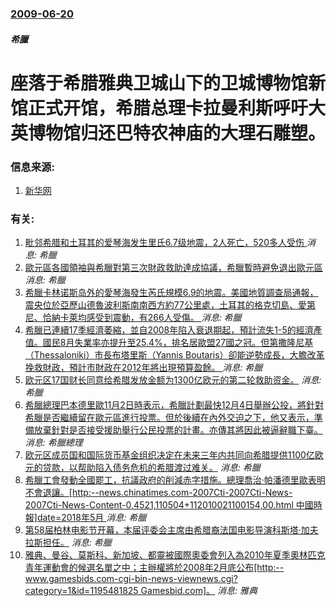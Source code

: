 ### [2009-06-20](/news/2009/06/20/index.md)

##### 希臘
#  座落于希腊雅典卫城山下的卫城博物馆新馆正式开馆，希腊总理卡拉曼利斯呼吁大英博物馆归还巴特农神庙的大理石雕塑。




### 信息来源:

1. [新华网](http://news.xinhuanet.com/world/2009-06/21/content_11576562.htm)

### 有关:

1. [毗邻希腊和土耳其的爱琴海发生里氏6.7级地震，2人死亡，520多人受伤 ](/zh/news/2017/07/21/毗邻希腊和土耳其的爱琴海发生里氏67级地震-2人死亡-520多人受伤.md) _消息: 希臘_
2. [ 歐元區各國領袖與希臘對第三次財政救助達成協議，希臘暫時避免退出歐元區](/zh/news/2015/07/13/歐元區各國領袖與希臘對第三次財政救助達成協議-希臘暫時避免退出歐元區.md) _消息: 希臘_
3. [希臘卡林诺斯岛外的愛琴海發生芮氏規模6.9的地震。美國地質調查局通報，震央位於亞歷山德魯波利斯南南西方約77公里處，土耳其的格克切島、愛第尼、恰納卡萊均感受到震動，有266人受傷。 ](/zh/news/2014/05/24/希臘卡林诺斯岛外的愛琴海發生芮氏規模69的地震-美國地質調查局通報-震央位於亞歷山德魯波利斯南南西方約77公里處-土耳.md) _消息: 希臘_
4. [希臘已連續17季經濟萎縮，並自2008年陷入衰退期起，預計流失1-5的經濟產值。國民8月失業率亦提升至25.4%，排名居歐盟27國之冠。但第撒隆尼基（Thessaloniki）市長布塔里斯（Yannis Boutaris）卻能逆勢成長，大膽改革挽救財政，預計市財政在2012年將出現預算盈餘。 ](/zh/news/2012/11/14/希臘已連續17季經濟萎縮-並自2008年陷入衰退期起-預計流失1-5的經濟產值-國民8月失業率亦提升至254-排名居.md) _消息: 希臘_
5. [ 欧元区17国财长同意给希腊发放金额为1300亿欧元的第二轮救助资金。](/zh/news/2012/02/21/欧元区17国财长同意给希腊发放金额为1300亿欧元的第二轮救助资金.md) _消息: 希臘_
6. [ 希臘總理巴本德里歐11月2日時表示，希臘計劃最快12月4日舉辦公投，將針對希臘是否繼續留在歐元區進行投票。但於後續在內外交迫之下，他又表示，準備放棄針對是否接受援助舉行公民投票的計畫。亦傳其將因此被逼辭職下臺。](/zh/news/2011/11/3/希臘總理巴本德里歐11月2日時表示-希臘計劃最快12月4日舉辦公投-將針對希臘是否繼續留在歐元區進行投票-但於後續在內.md) _消息: 希臘總理_
7. [ 欧元区成员国和国际货币基金组织决定在未来三年内共同向希腊提供1100亿欧元的贷款，以帮助陷入债务危机的希腊渡过难关。](/zh/news/2010/05/2/欧元区成员国和国际货币基金组织决定在未来三年内共同向希腊提供1100亿欧元的贷款-以帮助陷入债务危机的希腊渡过难关.md) _消息: 希臘_
8. [ 希臘工會發動全國罷工，抗議政府的削減赤字措施。總理喬治·帕潘德里歐表明不會退讓。[http:--news.chinatimes.com-2007Cti-2007Cti-News-2007Cti-News-Content-0,4521,110504+112010021100154,00.html 中國時報]date=2018年5月 ](/zh/news/2010/02/10/希臘工會發動全國罷工-抗議政府的削減赤字措施-總理喬治-帕潘德里歐表明不會退讓-http-newschinat.md) _消息: 希臘_
9. [第58届柏林电影节开幕，本届评委会主席由希腊裔法国电影导演科斯塔·加夫拉斯担任。](/zh/news/2008/02/7/第58届柏林电影节开幕-本届评委会主席由希腊裔法国电影导演科斯塔-加夫拉斯担任.md) _消息: 希臘_
10. [雅典、曼谷、莫斯科、新加坡、都靈被國際奧委會列入為2010年夏季奧林匹克青年運動會的候選名單之中；主辦權將於2008年2月底公布[http:--www.gamesbids.com-cgi-bin-news-viewnews.cgi?category=1&id=1195481825 Gamesbid.com]。](/zh/news/2007/11/19/雅典-曼谷-莫斯科-新加坡-都靈被國際奧委會列入為2010年夏季奧林匹克青年運動會的候選名單之中-主辦權將於2008年2.md) _消息: 雅典_
